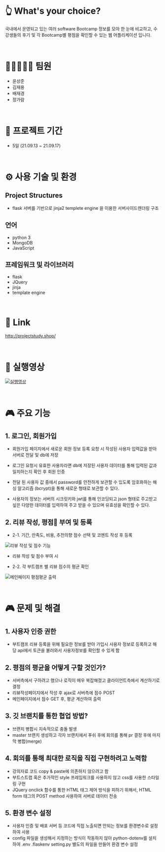 # 👆 What's your choice?

국내에서 운영되고 있는 여러 software Bootcamp 정보를 모아 한 눈에 비교하고, 수강생들의 후기 및 각 Bootcamp별 평점을 확인할 수 있는 웹 어플리케이션 입니다.

<br>

# 👨🏻‍🤝‍👨🏻 팀원

-   윤상준
-   김재용
-   배재경
-   정가람

<br>

# 📅 프로젝트 기간

-   5일 (21.09.13 ~ 21.09.17)

<br>

# ⚙️ 사용 기술 및 환경

## Project Structures

-   flask 서버를 기반으로 jinja2 templete engine 을 이용한 서버사이드렌더링 구조

## 언어

-   python 3
-   MongoDB
-   JavaScript

## 프레임워크 및 라이브러리

-   flask
-   JQuery
-   jinja
-   template engine

<br>

# 🔎 Link

http://projectstudy.shop/

<br>

# 🎥 실행영상

[![실행영상](https://img.youtube.com/vi/sMpx9DWWalk/0.jpg)](https://www.youtube.com/watch?v=sMpx9DWWalk)

<br>

# 🎮 주요 기능

## 1. 로그인, 회원가입

-   회원가입 페이지에서 새로운 회원 정보 등록 요청 시 작성된 사용자 입력값을 받아 서버로 전달 및 db에 저장

-   로그인 요청시 유효한 사용자라면 db에 저장된 사용자 데이터를 통해 입력된 값과 일치하는지 확인 후 회원 인증

-   전달 된 사용자 값 중에서 password를 안전하게 보관할 수 있도록 암호화하는 해싱 알고리즘 (bcrypt)을 통해 새로운 형태로 보관할 수 있다.

-   사용자의 정보는 서버의 시크릿키와 jwt를 통해 인코딩되고 json 형태로 주고받고 싶은 다양한 데이터를 입력하여 주고 받을 수 있으며 유효성을 확인할 수 있다.

## 2. 리뷰 작성, 평점💯 부여 및 등록

-   2-1. 기간, 만족도, 비용, 추천의향 점수 선택 및 코멘트 작성 후 등록

![리뷰 작성 및 점수 기능](./static/image/review_comment.gif)

-   리뷰 작성 및 점수 부여 시

-   2-2. 각 부트캠프 별 리뷰 점수의 평균 확인

![메인페이지 평점평균 출력](./static/image/avg_score.png)

<br>

# 🎮 문제 및 해결

## 1. 사용자 인증 권한

-   부트캠프 리뷰 등록을 위해 필요한 정보를 받아 가입시 사용자 정보로 등록하고 해당 api에서 토큰을 불러와서 사용자정보를 확인할 수 있게 함

## 2. 평점의 평균을 어떻게 구할 것인가?

-   서버측에서 구하려고 했으나 로직이 매우 복잡해졌고 클라이언트측에서 계산하기로 결정
-   리뷰작성페이지에서 작성 후 ajax로 서버측에 점수 POST
-   메인페이지에서 점수 GET 후, 평균 계산하여 출력

## 3. 깃 브랜치를 통한 협업 방법?

-   브랜치 병합시 지속적으로 충돌 발생
-   master 브랜치 생성하고 각자 브랜치에서 푸쉬 후에 회의를 통해 pr 결정 후에 마지막 병합(merge)

## 4. 회의를 통해 최대한 로직을 직접 구현하려고 노력함

-   강의자료 코드 copy & paste에 의존하지 않으려고 함
-   부트스트랩 혹은 추가적인 style 프레임워크를 사용하지 않고 css를 사용한 스타일링 구현
-   JQuery onclick 함수를 통한 HTML 태그 제어 방식을 피하기 위해서, HTML form 태그의 POST method 사용하여 서버로 데이터 전송

## 5. 환경 변수 설정

-   사용자 인증 및 배포 서버 등 코드에 직접 노출되면 안되는 정보를 환경변수로 설정하여 사용
-   config 파일을 생성해서 지정하는 방식이 작동하지 않아 python-dotenv를 설치하여 .env .flaskenv setting.py 별도의 파일을 만들어 환경 변수 설정
